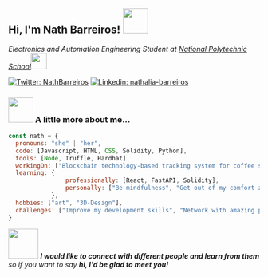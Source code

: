 <h2> Hi, I'm Nath Barreiros! <img src="https://media.giphy.com/media/kReKcfrs1YoTmt2AQt/giphy.gif" width="50"> </h2>
<p><em>Electronics and Automation Engineering Student at <a href="https://www.epn.edu.ec/">National Polytechnic School</a><img src="https://media.giphy.com/media/q3kBTEbu3InMQ/giphy.gif" width="32">
</em></p>


[![Twitter: NathBarreiros](https://img.shields.io/twitter/url?label=%40NathBarreiros&style=social&url=https%3A%2F%2Ftwitter.com%2FNathBarreiros)](https://twitter.com/NathBarreiros)
[![Linkedin: nathalia-barreiros](https://img.shields.io/twitter/url?label=%2Fnathalia-barreiros&logo=linkedin&style=social&url=https%3A%2F%2Fwww.linkedin.com%2Fin%2Fnathalia-barreiros%2F)](https://www.linkedin.com/in/nathalia-barreiros/)

### <img src="https://media.giphy.com/media/l0HlGeTBdTqMll15u/giphy.gif" width="50"> A little more about me... 

```javascript
const nath = {
  pronouns: "she" | "her",
  code: [Javascript, HTML, CSS, Solidity, Python],
  tools: [Node, Truffle, Hardhat]
  workingOn: ["Blockchain technology-based tracking system for coffee supply chain"],
  learning: {
                professionally: [React, FastAPI, Solidity],
                personally: ["Be mindfulness", "Get out of my comfort zone"]
            },
  hobbies: ["art", "3D-Design"],
  challenges: ["Improve my development skills", "Network with amazing people"]
}
```

<img src="https://media.giphy.com/media/7Q5d5eg1qJ7sRcDzSb/giphy.gif" width="60"> <em><b>I would like to connect with different people and learn from them</b> so if you want to say <b>hi, I'd be glad to meet you!</b></em>

